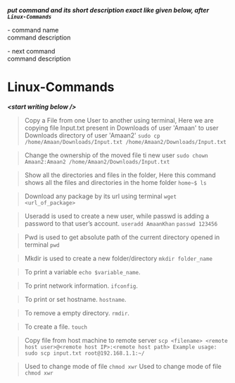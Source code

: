 ***put command and its short description exact like given below, after ```Linux-Commands```***  

\- command name  
command description


\- next command  
command description  
  
  
# Linux-Commands
***\<start writing below />***

> Copy a File from one User to another using terminal, Here we are copying file Input.txt present in Downloads of user 'Amaan' to user Downloads directory of user 'Amaan2'
```sudo cp /home/Amaan/Downloads/Input.txt /home/Amaan2/Downloads/Input.txt```

> Change the ownership of the moved file ti new user
```sudo chown Amaan2:Amaan2 /home/Amaan2/Downloads/Input.txt```

> Show all the directories and files in the folder, Here this command shows all the files and directories in the home folder
```home~$ ls```

> Download any package by its url using terminal 
```wget <url_of_package>```

> Useradd is used to create a new user, while passwd is adding a password to that user’s account.
```useradd AmaanKhan```
```passwd 123456```

> Pwd is used to get absolute path of the current directory opened in terminal
```pwd```

> Mkdir is used to create a new folder/directory
```mkdir folder_name```

> To print a variable
```echo $variable_name```. 

> To print network information.
```ifconfig```. 

> To print or set hostname.
```hostname```. 

> To remove a empty directory.
```rmdir```. 

> To create a file.
```touch```


> Copy file from host machine to remote server
```scp <filename> <remote host user>@<remote host IP>:<remote host path> Example usage: sudo scp input.txt root@192.168.1.1:~/```

> Used to change mode of file
```chmod xwr```
> Used to change mode of file
```chmod xwr```



